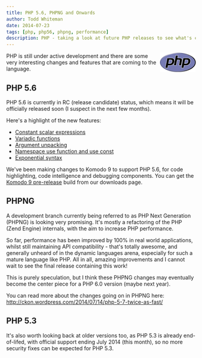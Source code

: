 ```yaml
---
title: PHP 5.6, PHPNG and Onwards
author: Todd Whiteman
date: 2014-07-23
tags: [php, php56, phpng, performance]
description: PHP - taking a look at future PHP releases to see what's coming in the future.
---
```


<img src="/assets/images/blog/2014-07/php-med-trans.png" align="right"/>

PHP is still under active development and there are some very interesting
changes and features that are coming to the language.

## PHP 5.6

PHP 5.6 is currently in RC (release candidate) status, which means it will be
officially released soon (I suspect in the next few months).

Here's a highlight of the new features:

* [Constant scalar expressions](http://php.net/manual/en/migration56.new-features.php#migration56.new-features.const-scalar-exprs)
* [Variadic functions](http://php.net/manual/en/migration56.new-features.php#migration56.new-features.variadics)
* [Argument unpacking](http://php.net/manual/en/migration56.new-features.php#migration56.new-features.splat)
* [Namespace use function and use const](http://php.net/manual/en/migration56.new-features.php#migration56.new-features.const-scalar-exprs)
* [Exponential syntax](http://php.net/manual/en/migration56.new-features.php#migration56.new-features.use)

We've been making changes to Komodo 9 to support PHP 5.6, for code highlighting,
code intelligence and debugging components. You can get the [Komodo
9 pre-release](/download/#preview) build from our downloads page.

## PHPNG

A development branch currently being referred to as PHP Next Generation (PHPNG)
is looking very promising. It's mostly a refactoring of the PHP (Zend Engine)
internals, with the aim to increase PHP performance.

So far, performance has been improved by 100% in real world applications, whilst
still maintaining API compatibility - that's totally awesome, and generally
unheard of in the dynamic languages arena, especially for such a mature language
like PHP. All in all, amazing improvements and I cannot wait to see the final
release containing this work!

This is purely speculation, but I think these PHPNG changes may eventually
become the center piece for a PHP 6.0 version (maybe next year).

You can read more about the changes going on in PHPNG here:
http://ckon.wordpress.com/2014/07/14/php-5-7-twice-as-fast/

## PHP 5.3

It's also worth looking back at older versions too, as PHP 5.3 is already
end-of-lifed, with official support ending July 2014 (this month), so no more
security fixes can be expected for PHP 5.3.
